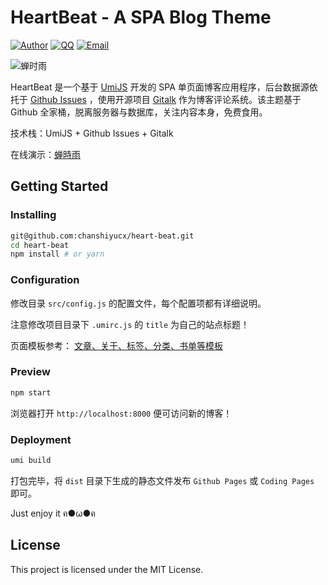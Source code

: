 # HeartBeat - A SPA Blog Theme

[![Author](https://img.shields.io/badge/author-chanshiyucx-blue.svg?style=flat-square)](https://chanshiyu.com) [![QQ](https://img.shields.io/badge/QQ-1124590931-blue.svg?style=flat-square)](http://wpa.qq.com/msgrd?v=3&uin=&site=qq&menu=yes) [![Email](https://img.shields.io/badge/Emali%20me-me@chanshiyu.com-green.svg?style=flat-square)](me@chanshiyu.com)

![蝉时雨](https://i.loli.net/2018/12/15/5c15047d6d235.png)

HeartBeat 是一个基于 [UmiJS](https://umijs.org/) 开发的 SPA 单页面博客应用程序，后台数据源依托于 [Github Issues](https://developer.github.com/v3/issues/) ，使用开源项目 [Gitalk](https://github.com/gitalk/gitalk) 作为博客评论系统。该主题基于 Github 全家桶，脱离服务器与数据库，关注内容本身，免费食用。

技术栈：UmiJS + Github Issues + Gitalk

在线演示：[蝉時雨](https://chanshiyu.com)

## Getting Started

### Installing

```bash
git@github.com:chanshiyucx/heart-beat.git
cd heart-beat
npm install # or yarn
```

### Configuration

修改目录 `src/config.js` 的配置文件，每个配置项都有详细说明。

注意修改项目目录下 `.umirc.js` 的 `title` 为自己的站点标题！

页面模板参考： [文章、关于、标签、分类、书单等模板](https://github.com/chanshiyucx/Blog/issues)

### Preview

```bash
npm start
```

浏览器打开 `http://localhost:8000` 便可访问新的博客！

### Deployment

```bash
umi build
```

打包完毕，将 `dist` 目录下生成的静态文件发布 `Github Pages` 或 `Coding Pages` 即可。

Just enjoy it ฅ●ω●ฅ

## License

This project is licensed under the MIT License.

